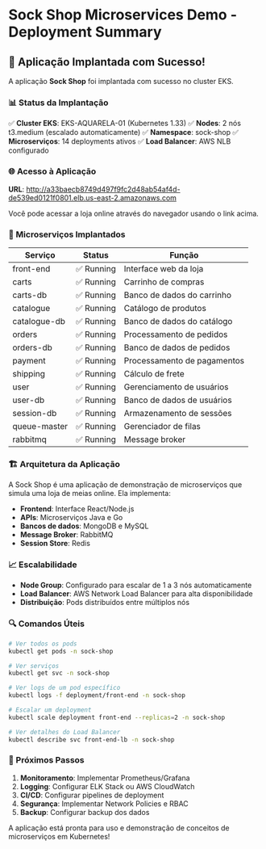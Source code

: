 # Sock Shop Microservices Demo - Deployment Summary

## 🎉 Aplicação Implantada com Sucesso!

A aplicação **Sock Shop** foi implantada com sucesso no cluster EKS.

### 📊 Status da Implantação

✅ **Cluster EKS**: EKS-AQUARELA-01 (Kubernetes 1.33)
✅ **Nodes**: 2 nós t3.medium (escalado automaticamente)
✅ **Namespace**: sock-shop
✅ **Microserviços**: 14 deployments ativos
✅ **Load Balancer**: AWS NLB configurado

### 🌐 Acesso à Aplicação

**URL**: http://a33baecb8749d497f9fc2d48ab54af4d-de539ed0121f0801.elb.us-east-2.amazonaws.com

Você pode acessar a loja online através do navegador usando o link acima.

### 🔧 Microserviços Implantados

| Serviço | Status | Função |
|---------|--------|--------|
| front-end | ✅ Running | Interface web da loja |
| carts | ✅ Running | Carrinho de compras |
| carts-db | ✅ Running | Banco de dados do carrinho |
| catalogue | ✅ Running | Catálogo de produtos |
| catalogue-db | ✅ Running | Banco de dados do catálogo |
| orders | ✅ Running | Processamento de pedidos |
| orders-db | ✅ Running | Banco de dados de pedidos |
| payment | ✅ Running | Processamento de pagamentos |
| shipping | ✅ Running | Cálculo de frete |
| user | ✅ Running | Gerenciamento de usuários |
| user-db | ✅ Running | Banco de dados de usuários |
| session-db | ✅ Running | Armazenamento de sessões |
| queue-master | ✅ Running | Gerenciador de filas |
| rabbitmq | ✅ Running | Message broker |

### 🏗️ Arquitetura da Aplicação

A Sock Shop é uma aplicação de demonstração de microserviços que simula uma loja de meias online. Ela implementa:

- **Frontend**: Interface React/Node.js
- **APIs**: Microserviços Java e Go
- **Bancos de dados**: MongoDB e MySQL
- **Message Broker**: RabbitMQ
- **Session Store**: Redis

### 📈 Escalabilidade

- **Node Group**: Configurado para escalar de 1 a 3 nós automaticamente
- **Load Balancer**: AWS Network Load Balancer para alta disponibilidade
- **Distribuição**: Pods distribuídos entre múltiplos nós

### 🔍 Comandos Úteis

```bash
# Ver todos os pods
kubectl get pods -n sock-shop

# Ver serviços
kubectl get svc -n sock-shop

# Ver logs de um pod específico
kubectl logs -f deployment/front-end -n sock-shop

# Escalar um deployment
kubectl scale deployment front-end --replicas=2 -n sock-shop

# Ver detalhes do Load Balancer
kubectl describe svc front-end-lb -n sock-shop
```

### 🎯 Próximos Passos

1. **Monitoramento**: Implementar Prometheus/Grafana
2. **Logging**: Configurar ELK Stack ou AWS CloudWatch
3. **CI/CD**: Configurar pipelines de deployment
4. **Segurança**: Implementar Network Policies e RBAC
5. **Backup**: Configurar backup dos dados

A aplicação está pronta para uso e demonstração de conceitos de microserviços em Kubernetes!
